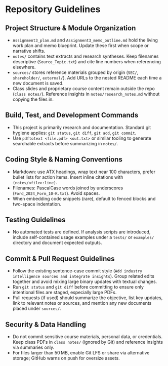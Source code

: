 # Repository Guidelines

## Project Structure & Module Organization
- `Assignment3_plan.md` and `Assignment3_memo_outline.md` hold the living work plan and memo blueprint. Update these first when scope or narrative shifts.
- `notes/` contains text extracts and research syntheses. Keep filenames descriptive (`Source_Topic.txt`) and cite line numbers when referencing elsewhere.
- `sources/` stores reference materials grouped by origin (`SEC/`, `shareholder/`, `external/`). Add URLs to the nested README each time a new document is saved.
- Class slides and proprietary course content remain outside the repo (`class notes/`). Reference insights in `notes/research_notes.md` without copying the files in.

## Build, Test, and Development Commands
- This project is primarily research and documentation. Standard git hygiene applies: `git status`, `git diff`, `git add`, `git commit`.
- Use `pdftotext <file.pdf> <out.txt>` or similar tooling to generate searchable extracts before summarizing in `notes/`.

## Coding Style & Naming Conventions
- Markdown: use ATX headings, wrap text near 100 characters, prefer bullet lists for action items. Insert inline citations with `(notes/<file>:line)`.
- Filenames: PascalCase words joined by underscores (`Ford_2024_Form_10-K.txt`). Avoid spaces.
- When embedding code snippets (rare), default to fenced blocks and two-space indentation.

## Testing Guidelines
- No automated tests are defined. If analysis scripts are introduced, include self-contained usage examples under a `tests/` or `examples/` directory and document expected outputs.

## Commit & Pull Request Guidelines
- Follow the existing sentence-case commit style (`Add industry intelligence sources and integrate insights`). Group related edits together and avoid mixing large binary updates with textual changes.
- Run `git status` and `git diff` before committing to ensure only intentional files are staged, especially large PDFs.
- Pull requests (if used) should summarize the objective, list key updates, link to relevant notes or sources, and mention any new documents placed under `sources/`.

## Security & Data Handling
- Do not commit sensitive course materials, personal data, or credentials. Keep class PDFs in `class notes/` (ignored by Git) and reference insights via summaries only.
- For files larger than 50 MB, enable Git LFS or share via alternative storage; GitHub warns on push for oversize assets.
